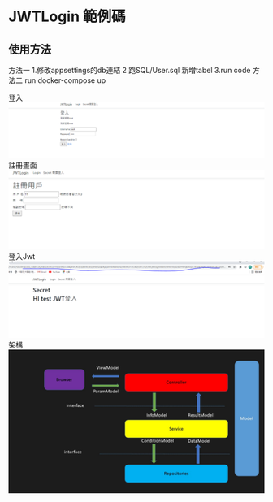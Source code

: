 # JWTLogin 範例碼

## 使用方法
方法一
1.修改appsettings的db連結
2 跑SQL/User.sql 新增tabel
3.run code
方法二
run docker-compose up

登入
![image](./image/1.png)
註冊畫面
![image](./image/2.png)
登入Jwt
![image](./image/Jwt.png)
架構
![image](./image/pattern.jpg)
